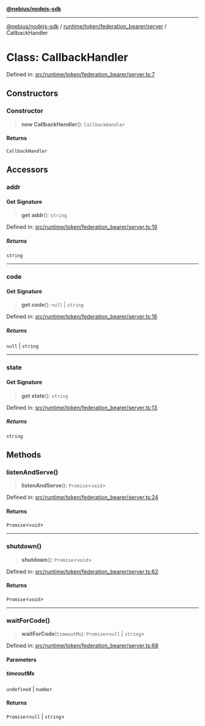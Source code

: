 [**@nebius/nodejs-sdk**](../../../../../README.md)

---

[@nebius/nodejs-sdk](../../../../../README.md) / [runtime/token/federation_bearer/server](../README.md) / CallbackHandler

# Class: CallbackHandler

Defined in: [src/runtime/token/federation_bearer/server.ts:7](https://github.com/nebius/nodejs-sdk/blob/2ec552fb564ad8fdbf78c4eb6e73ce9101501e8a/src/runtime/token/federation_bearer/server.ts#L7)

## Constructors

### Constructor

> **new CallbackHandler**(): `CallbackHandler`

#### Returns

`CallbackHandler`

## Accessors

### addr

#### Get Signature

> **get** **addr**(): `string`

Defined in: [src/runtime/token/federation_bearer/server.ts:19](https://github.com/nebius/nodejs-sdk/blob/2ec552fb564ad8fdbf78c4eb6e73ce9101501e8a/src/runtime/token/federation_bearer/server.ts#L19)

##### Returns

`string`

---

### code

#### Get Signature

> **get** **code**(): `null` \| `string`

Defined in: [src/runtime/token/federation_bearer/server.ts:16](https://github.com/nebius/nodejs-sdk/blob/2ec552fb564ad8fdbf78c4eb6e73ce9101501e8a/src/runtime/token/federation_bearer/server.ts#L16)

##### Returns

`null` \| `string`

---

### state

#### Get Signature

> **get** **state**(): `string`

Defined in: [src/runtime/token/federation_bearer/server.ts:13](https://github.com/nebius/nodejs-sdk/blob/2ec552fb564ad8fdbf78c4eb6e73ce9101501e8a/src/runtime/token/federation_bearer/server.ts#L13)

##### Returns

`string`

## Methods

### listenAndServe()

> **listenAndServe**(): `Promise`\<`void`\>

Defined in: [src/runtime/token/federation_bearer/server.ts:24](https://github.com/nebius/nodejs-sdk/blob/2ec552fb564ad8fdbf78c4eb6e73ce9101501e8a/src/runtime/token/federation_bearer/server.ts#L24)

#### Returns

`Promise`\<`void`\>

---

### shutdown()

> **shutdown**(): `Promise`\<`void`\>

Defined in: [src/runtime/token/federation_bearer/server.ts:62](https://github.com/nebius/nodejs-sdk/blob/2ec552fb564ad8fdbf78c4eb6e73ce9101501e8a/src/runtime/token/federation_bearer/server.ts#L62)

#### Returns

`Promise`\<`void`\>

---

### waitForCode()

> **waitForCode**(`timeoutMs`): `Promise`\<`null` \| `string`\>

Defined in: [src/runtime/token/federation_bearer/server.ts:68](https://github.com/nebius/nodejs-sdk/blob/2ec552fb564ad8fdbf78c4eb6e73ce9101501e8a/src/runtime/token/federation_bearer/server.ts#L68)

#### Parameters

##### timeoutMs

`undefined` | `number`

#### Returns

`Promise`\<`null` \| `string`\>
